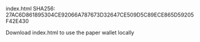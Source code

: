 index.html SHA256: 27AC6D861895304CE92066A787673D32647CE509D5C89ECE865D59205F42E430

Download index.html to use the paper wallet locally
